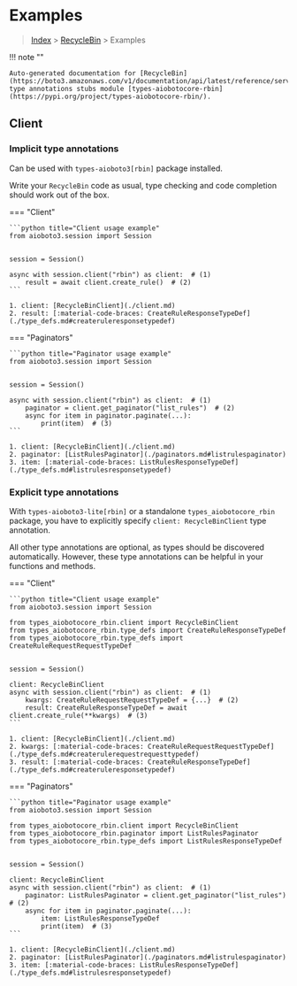 # Examples

> [Index](../README.md) > [RecycleBin](./README.md) > Examples

!!! note ""

    Auto-generated documentation for [RecycleBin](https://boto3.amazonaws.com/v1/documentation/api/latest/reference/services/rbin.html#RecycleBin)
    type annotations stubs module [types-aiobotocore-rbin](https://pypi.org/project/types-aiobotocore-rbin/).

## Client

### Implicit type annotations

Can be used with `types-aioboto3[rbin]` package installed.

Write your `RecycleBin` code as usual,
type checking and code completion should work out of the box.



=== "Client"

    ```python title="Client usage example"
    from aioboto3.session import Session


    session = Session()

    async with session.client("rbin") as client:  # (1)
        result = await client.create_rule()  # (2)
    ```

    1. client: [RecycleBinClient](./client.md)
    2. result: [:material-code-braces: CreateRuleResponseTypeDef](./type_defs.md#createruleresponsetypedef) 



=== "Paginators"

    ```python title="Paginator usage example"
    from aioboto3.session import Session


    session = Session()

    async with session.client("rbin") as client:  # (1)
        paginator = client.get_paginator("list_rules")  # (2)
        async for item in paginator.paginate(...):
            print(item)  # (3)
    ```

    1. client: [RecycleBinClient](./client.md)
    2. paginator: [ListRulesPaginator](./paginators.md#listrulespaginator)
    3. item: [:material-code-braces: ListRulesResponseTypeDef](./type_defs.md#listrulesresponsetypedef) 




### Explicit type annotations

With `types-aioboto3-lite[rbin]`
or a standalone `types_aiobotocore_rbin` package, you have to explicitly specify
`client: RecycleBinClient` type annotation.

All other type annotations are optional, as types should be discovered automatically.
However, these type annotations can be helpful in your functions and methods.


=== "Client"

    ```python title="Client usage example"
    from aioboto3.session import Session

    from types_aiobotocore_rbin.client import RecycleBinClient
    from types_aiobotocore_rbin.type_defs import CreateRuleResponseTypeDef
    from types_aiobotocore_rbin.type_defs import CreateRuleRequestRequestTypeDef


    session = Session()

    client: RecycleBinClient
    async with session.client("rbin") as client:  # (1)
        kwargs: CreateRuleRequestRequestTypeDef = {...}  # (2)
        result: CreateRuleResponseTypeDef = await client.create_rule(**kwargs)  # (3)
    ```

    1. client: [RecycleBinClient](./client.md)
    2. kwargs: [:material-code-braces: CreateRuleRequestRequestTypeDef](./type_defs.md#createrulerequestrequesttypedef) 
    3. result: [:material-code-braces: CreateRuleResponseTypeDef](./type_defs.md#createruleresponsetypedef) 



=== "Paginators"

    ```python title="Paginator usage example"
    from aioboto3.session import Session

    from types_aiobotocore_rbin.client import RecycleBinClient
    from types_aiobotocore_rbin.paginator import ListRulesPaginator
    from types_aiobotocore_rbin.type_defs import ListRulesResponseTypeDef


    session = Session()

    client: RecycleBinClient
    async with session.client("rbin") as client:  # (1)
        paginator: ListRulesPaginator = client.get_paginator("list_rules")  # (2)
        async for item in paginator.paginate(...):
            item: ListRulesResponseTypeDef
            print(item)  # (3)
    ```

    1. client: [RecycleBinClient](./client.md)
    2. paginator: [ListRulesPaginator](./paginators.md#listrulespaginator)
    3. item: [:material-code-braces: ListRulesResponseTypeDef](./type_defs.md#listrulesresponsetypedef) 




